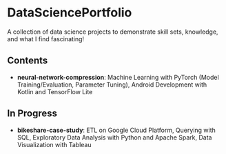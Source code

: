 # DataSciencePortfolio
A collection of data science projects to demonstrate skill sets, knowledge, and what I find fascinating!

## Contents
- **neural-network-compression**: Machine Learning with PyTorch (Model Training/Evaluation, Parameter Tuning), Android Development with Kotlin and TensorFlow Lite

## In Progress
- **bikeshare-case-study**: ETL on Google Cloud Platform, Querying with SQL, Exploratory Data Analysis with Python and Apache Spark, Data Visualization with Tableau
